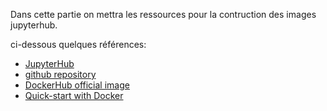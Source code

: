 Dans cette partie on mettra les ressources pour la contruction des images jupyterhub.

ci-dessous quelques références:
- [JupyterHub](https://jupyter.org/hub)
- [github repository](https://github.com/jupyterhub/zero-to-jupyterhub-k8s)
- [DockerHub official image](https://hub.docker.com/r/jupyterhub/jupyterhub)
- [Quick-start with Docker](https://jupyterhub.readthedocs.io/en/stable/tutorial/quickstart-docker.html)
